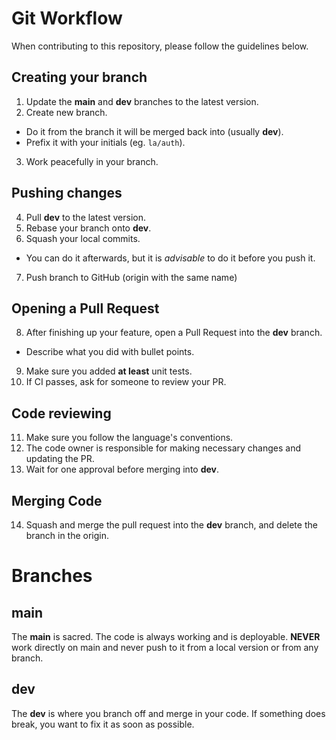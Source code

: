 # Git Workflow

When contributing to this repository, please follow the guidelines below.

## Creating your branch

1. Update the **main** and **dev** branches to the latest version.
2. Create new branch.
  - Do it from the branch it will be merged back into (usually **dev**).
  - Prefix it with your initials (eg. `la/auth`).
3. Work peacefully in your branch.

## Pushing changes

4. Pull **dev** to the latest version.
5. Rebase your branch onto **dev**.
6. Squash your local commits.
  - You can do it afterwards, but it is *advisable* to do it before you push it.
7. Push branch to GitHub (origin with the same name)

## Opening a Pull Request

8. After finishing up your feature, open a Pull Request into the **dev** branch.
  - Describe what you did with bullet points.
9. Make sure you added **at least** unit tests.
10. If CI passes, ask for someone to review your PR.

## Code reviewing

11. Make sure you follow the language's conventions.
12. The code owner is responsible for making necessary changes and updating the PR.
13. Wait for one approval before merging into **dev**.

## Merging Code

14. Squash and merge the pull request into the **dev** branch, and delete the branch in the origin.

# Branches

## main

The **main** is sacred. The code is always working and is deployable. **NEVER** work directly on main and never push to it from a local version or from any branch.

## dev

The **dev** is where you branch off and merge in your code. If something does break, you want to fix it as soon as possible.